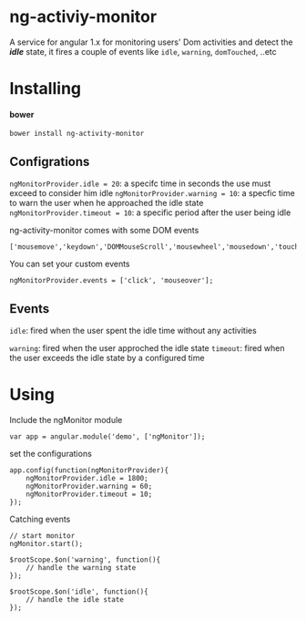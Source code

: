 # ng-activiy-monitor

A service for angular 1.x for monitoring users' Dom activities and detect the ***idle*** state, it fires a couple of events like `idle`, `warning`, `domTouched`, ..etc
# Installing
#### bower

``` 
bower install ng-activity-monitor
```
## Configrations
`ngMonitorProvider.idle = 20`:  a specifc time in seconds the use must exceed to consider him idle
`ngMonitorProvider.warning = 10`:  a specfic time to warn the user when he approached the idle state
`ngMonitorProvider.timeout = 10`:  a specific period after the user being idle

ng-activity-monitor  comes with some DOM events
```
['mousemove','keydown','DOMMouseScroll','mousewheel','mousedown','touchstart']
```
You can set your custom events
```
ngMonitorProvider.events = ['click', 'mouseover'];
```

## Events
`idle`: fired when the user spent the idle time without any activities

`warning`: fired when the user approched the idle state
`timeout`: fired when the user exceeds the idle state by a configured time

# Using
Include the ngMonitor module
```
var app = angular.module('demo', ['ngMonitor']);
```
set the configurations
```
app.config(function(ngMonitorProvider){
    ngMonitorProvider.idle = 1800; 
    ngMonitorProvider.warning = 60;
    ngMonitorProvider.timeout = 10;
});
```
Catching events
```
// start monitor
ngMonitor.start();

$rootScope.$on('warning', function(){
    // handle the warning state
});

$rootScope.$on('idle', function(){
    // handle the idle state
});
```

